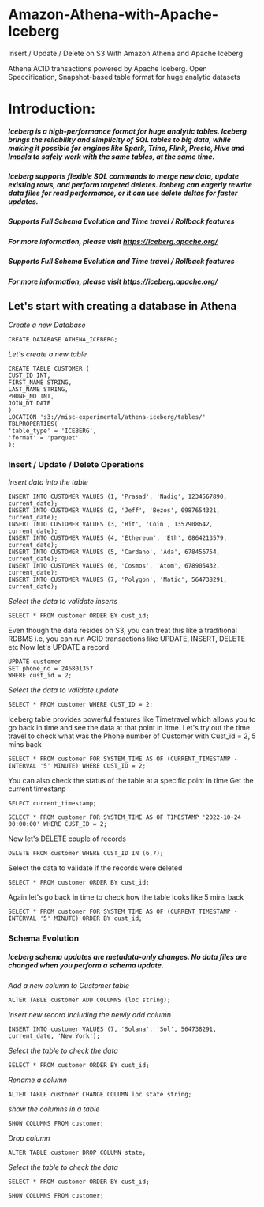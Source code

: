 # Amazon-Athena-with-Apache-Iceberg
Insert / Update / Delete on S3 With Amazon Athena and Apache Iceberg

Athena ACID transactions powered by Apache Iceberg. Open Speccification, Snapshot-based table format for huge analytic datasets


# Introduction:
##### Iceberg is a high-performance format for huge analytic tables. Iceberg brings the reliability and simplicity of SQL tables to big data, while making it possible for engines like Spark, Trino, Flink, Presto, Hive and Impala to safely work with the same tables, at the same time. 
##### Iceberg supports flexible SQL commands to merge new data, update existing rows, and perform targeted deletes. Iceberg can eagerly rewrite data files for read performance, or it can use delete deltas for faster updates.
##### Supports Full Schema Evolution and Time travel / Rollback features
##### For more information, please visit https://iceberg.apache.org/ 
##### Supports Full Schema Evolution and Time travel / Rollback features
##### For more information, please visit https://iceberg.apache.org/

## Let's start with creating a database in Athena

*Create a new Database*

    CREATE DATABASE ATHENA_ICEBERG;

*Let's create a new table*

    CREATE TABLE CUSTOMER (
    CUST_ID INT,
    FIRST_NAME STRING,
    LAST_NAME STRING,
    PHONE_NO INT,
    JOIN_DT DATE
    )
    LOCATION 's3://misc-experimental/athena-iceberg/tables/'
    TBLPROPERTIES(
    'table_type' = 'ICEBERG',
    'format' = 'parquet'
    );

### Insert / Update / Delete Operations

*Insert data into the table*
    
    INSERT INTO CUSTOMER VALUES (1, 'Prasad', 'Nadig', 1234567890, current_date);
    INSERT INTO CUSTOMER VALUES (2, 'Jeff', 'Bezos', 0987654321, current_date);
    INSERT INTO CUSTOMER VALUES (3, 'Bit', 'Coin', 1357908642, current_date);
    INSERT INTO CUSTOMER VALUES (4, 'Ethereum', 'Eth', 0864213579, current_date);
    INSERT INTO CUSTOMER VALUES (5, 'Cardano', 'Ada', 678456754, current_date);
    INSERT INTO CUSTOMER VALUES (6, 'Cosmos', 'Atom', 678905432, current_date);
    INSERT INTO CUSTOMER VALUES (7, 'Polygon', 'Matic', 564738291, current_date);

*Select the data to validate inserts*
    
    SELECT * FROM customer ORDER BY cust_id;

Even though the data resides on S3, you can treat this like a traditional RDBMS i.e, you can run ACID transactions like UPDATE, INSERT, DELETE etc
Now let's UPDATE a record
    
    UPDATE customer
    SET phone_no = 246801357
    WHERE cust_id = 2;

*Select the data to validate update*
    
    SELECT * FROM customer WHERE CUST_ID = 2;

Iceberg table provides powerful features like Timetravel which allows you to go back in time and see the data at that point in itme.
Let's try out the time travel to check what was the Phone number of Customer with Cust_id = 2, 5 mins back <br>
    
    SELECT * FROM customer FOR SYSTEM_TIME AS OF (CURRENT_TIMESTAMP - INTERVAL '5' MINUTE) WHERE CUST_ID = 2;


You can also check the status of the table at a specific point in time
Get the current timestanp

    SELECT current_timestamp;  

    SELECT * FROM customer FOR SYSTEM_TIME AS OF TIMESTAMP '2022-10-24 00:00:00' WHERE CUST_ID = 2;

Now let's DELETE couple of records

    DELETE FROM customer WHERE CUST_ID IN (6,7);

Select the data to validate if the records were deleted

    SELECT * FROM customer ORDER BY cust_id;

Again let's go back in time to check how the table looks like 5 mins back

    SELECT * FROM customer FOR SYSTEM_TIME AS OF (CURRENT_TIMESTAMP - INTERVAL '5' MINUTE) ORDER BY cust_id;

### Schema Evolution

##### Iceberg schema updates are metadata-only changes. No data files are changed when you perform a schema update.

*Add a new column to Customer table*

    ALTER TABLE customer ADD COLUMNS (loc string);

*Insert new record including the newly add column*

    INSERT INTO customer VALUES (7, 'Solana', 'Sol', 564738291, current_date, 'New York');

*Select the table to check the data*

    SELECT * FROM customer ORDER BY cust_id;

*Rename a column*

    ALTER TABLE customer CHANGE COLUMN loc state string;

*show the columns in a table*

    SHOW COLUMNS FROM customer;

*Drop column*

    ALTER TABLE customer DROP COLUMN state;

*Select the table to check the data*

    SELECT * FROM customer ORDER BY cust_id;

    SHOW COLUMNS FROM customer;




